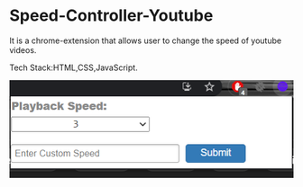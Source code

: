 # Speed-Controller-Youtube
It is a chrome-extension that allows user to change the speed of youtube videos.

Tech Stack:HTML,CSS,JavaScript.

![image](image.png)
